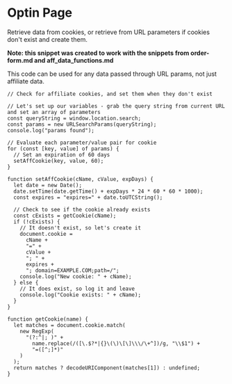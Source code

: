 # Optin Page

Retrieve data from cookies, or retrieve from URL parameters if cookies don't exist and create them.

**Note: this snippet was created to work with the snippets from order-form.md and aff_data_functions.md**

This code can be used for any data passed through URL params, not just affiliate data.

```
// Check for affiliate cookies, and set them when they don't exist

// Let's set up our variables - grab the query string from current URL and set an array of parameters
const queryString = window.location.search;
const params = new URLSearchParams(queryString);
console.log("params found");

// Evaluate each parameter/value pair for cookie
for (const [key, value] of params) {
  // Set an expiration of 60 days
  setAffCookie(key, value, 60);
}

function setAffCookie(cName, cValue, expDays) {
  let date = new Date();
  date.setTime(date.getTime() + expDays * 24 * 60 * 60 * 1000);
  const expires = "expires=" + date.toUTCString();

  // Check to see if the cookie already exists
  const cExists = getCookie(cName);
  if (!cExists) {
    // It doesn't exist, so let's create it
    document.cookie =
      cName +
      "=" +
      cValue +
      "; " +
      expires +
      "; domain=EXAMPLE.COM;path=/";
    console.log("New cookie: " + cName);
  } else {
    // It does exist, so log it and leave
    console.log("Cookie exists: " + cName);
  }
}

function getCookie(name) {
  let matches = document.cookie.match(
    new RegExp(
      "(?:^|; )" +
        name.replace(/([\.$?*|{}\(\)\[\]\\\/\+^])/g, "\\$1") +
        "=([^;]*)"
    )
  );
  return matches ? decodeURIComponent(matches[1]) : undefined;
}
```
